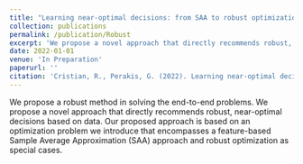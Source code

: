 ```yaml
---
title: "Learning near-optimal decisions: from SAA to robust optimization"
collection: publications
permalink: /publication/Robust
excerpt: 'We propose a novel approach that directly recommends robust, near-optimal decisions based on data within the context of contextual stochastic optimization problems.'
date: 2022-01-01
venue: 'In Preparation'
paperurl: ''
citation: 'Cristian, R., Perakis, G. (2022). Learning near-optimal decisions: from SAA to robust optimization'
---
```


We propose a robust method in solving the end-to-end problems. We propose a novel approach that directly recommends robust, near-optimal decisions based on data. Our proposed approach is based on an optimization problem we introduce that encompasses a feature-based Sample Average Approximation (SAA) approach and robust optimization as special cases. 

<!-- [Download paper here](http://academicpages.github.io/files/paper3.pdf) -->

<!-- Recommended citation: Your Name, You. (2015). "Paper Title Number 3." <i>Journal 1</i>. 1(3). -->
